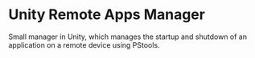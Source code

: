 # Unity Remote Apps Manager
Small manager in Unity, which manages the startup and shutdown of an application on a remote device using PStools.

